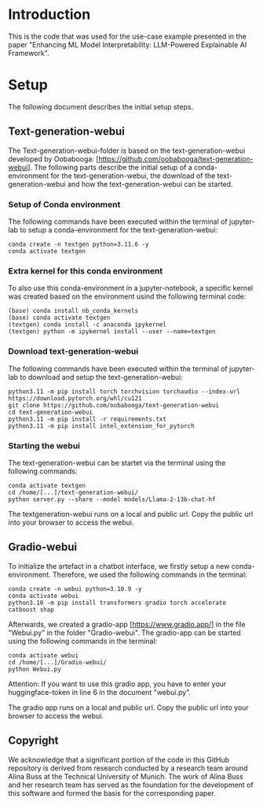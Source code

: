 # Introduction
This is the code that was used for the use-case example presented in the paper "Enhancing ML Model Interpretability: LLM-Powered Explainable AI Framework".

# Setup
The following document describes the initial setup steps.

## Text-generation-webui
The Text-generation-webui-folder is based on the text-generation-webui developed by Oobabooga: [https://github.com/oobabooga/text-generation-webui]. The following parts describe the initial setup of a conda-environment for the text-generation-webui, the download of the text-generation-webui and how the text-generation-webui can be started.

### Setup of Conda environment

The following commands have been executed within the terminal of jupyter-lab to setup a conda-environment for the text-generation-webui:

    conda create -n textgen python=3.11.6 -y
    conda activate textgen
    
### Extra kernel for this conda environment

To also use this conda-environment in a jupyter-notebook, a specific kernel was created based on the environment usind the following terminal code:

    (base) conda install nb_conda_kernels
    (base) conda activate textgen
    (textgen) conda install -c anaconda ipykernel
    (textgen) python -m ipykernel install --user --name=textgen
    
    
### Download text-generation-webui
The following commands have been executed within the terminal of jupyter-lab to download and setup the text-generation-webui:

    python3.11 -m pip install torch torchvision torchaudio --index-url https://download.pytorch.org/whl/cu121
    git clone https://github.com/oobabooga/text-generation-webui
    cd text-generation-webui
    python3.11 -m pip install -r requirements.txt
    python3.11 -m pip install intel_extension_for_pytorch
    
### Starting the webui
The text-generation-webui can be startet via the terminal using the following commands:

    conda activate textgen
    cd /home/[...]/text-generation-webui/
    python server.py --share --model models/Llama-2-13b-chat-hf

The textgeneration-webui runs on a local and public url. Copy the public url into your browser to access the webui.

## Gradio-webui
To initialize the artefact in a chatbot interface, we firstly setup a new conda-environment. Therefore, we used the following commands in the terminal:

    conda create -n webui python=3.10.9 -y
    conda activate webui
    python3.10 -m pip install transformers gradio torch accelerate catboost shap

Afterwards, we created a gradio-app [https://www.gradio.app/] in the file "Webui.py" in the folder "Gradio-webui". The gradio-app can be started using the following commands in the terminal:

    conda activate webui
    cd /home/[...]/Gradio-webui/
    python Webui.py

Attention: If you want to use this gradio app, you have to enter your huggingface-token in line 6 in the document "webui.py".

The gradio app runs on a local and public url. Copy the public url into your browser to access the webui.

## Copyright
We acknowledge that a significant portion of the code in this GitHub repository is derived from research conducted by a research team around Alina Buss at the Technical University of Munich. The work of Alina Buss and her research team has served as the foundation for the development of this software and formed the basis for the corresponding paper. 
